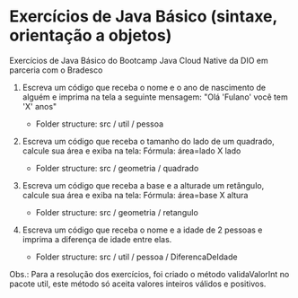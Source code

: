 # Exercícios de Java Básico (sintaxe, orientação a objetos)

Exercícios de Java Básico do Bootcamp Java Cloud Native da DIO em parceria com o Bradesco

1. Escreva um código que receba o nome e o ano de nascimento de alguém e imprima na tela a seguinte mensagem: "Olá 'Fulano' você tem 'X' anos"
    - Folder structure: src / util / pessoa

2. Escreva um código que receba o tamanho do lado de um quadrado, calcule sua área e exiba na tela: Fórmula: área=lado X lado
   - Folder structure: src / geometria / quadrado

3. Escreva um código que receba a base e a alturade um retângulo, calcule sua área e exiba na tela: Fórmula: área=base X altura
   - Folder structure: src / geometria / retangulo

4. Escreva um código que receba o nome e a idade de 2 pessoas e imprima a diferença de idade entre elas.
   - Folder structure: src / util / pessoa / DiferencaDeIdade

Obs.: Para a resolução dos exercícios, foi criado o método validaValorInt no pacote util, este método só aceita valores inteiros válidos e positivos.